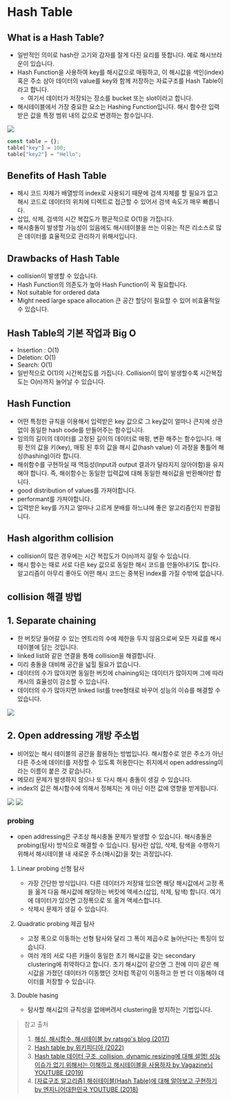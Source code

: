 # Hash Table

## What is a Hash Table?
- 일반적인 의미로 hash란 고기와 감자를 잘게 다진 요리를 뜻합니다. 예로 해시브라운이 있습니다.
- Hash Function을 사용하여 key를 해시값으로 매핑하고, 이 해시값을 색인(index) 혹은 주소 삼아 데이터의 value를 key와 함께 저장하는 자료구조를 Hash Table이라고 합니다.
	- 여기서 데이터가 저장되는 장소를 bucket 또는 slot이라고 합니다.
- 해시테이블에서 가장 중요한 요소는 Hashing Function입니다. 해시 함수란 입력받은 값을 특정 범위 내의 값으로 변경하는 함수입니다.

<!-- ### Hash Table in JavaScript
- 메모리 관점에서 자바스크립트는 하위 레벨의 언어인데요, 자바스크립트로 Hash Table을 직접 구현해서 사용하는 것은 기술적으로 거의 불가능합니다.
- we use javascript plain objects in the place of Hash Table. 해시테이블 대신 일반 객체를 사용함 (자바스크립트에 있는 plain object가 해시테이블을 이용해 구현됐고 해시테이블과 유사한 성격을 가졌다고 합니다..)  -->

<a href="https://en.wikipedia.org/wiki/Hash_table#Choosing_a_hash_function" target='_blank'> 
<img src="https://upload.wikimedia.org/wikipedia/commons/thumb/7/7d/Hash_table_3_1_1_0_1_0_0_SP.svg/1280px-Hash_table_3_1_1_0_1_0_0_SP.svg.png"></a>

```js
const table = {};
table["key"] = 100;
table["key2"] = "Hello";
```

## Benefits of Hash Table 
- 해시 코드 자체가 배열방의 index로 사용되기 때문에 검색 자체를 할 필요가 없고 해시 코드로 데이터의 위치에 디렉트로 접근할 수 있어서 검색 속도가 매우 빠릅니다.
- 삽입, 삭제, 검색의 시간 복잡도가 평균적으로 O(1)을 가집니다.
- 해시충돌이 발생할 가능성이 있음에도 해시테이블을 쓰는 이유는 적은 리소스로 많은 데이터를 효율적으로 관리하기 위해서입니다. 

## Drawbacks of Hash Table
- collision이 발생할 수 있습니다.
- Hash Function의 의존도가 높아 Hash Function이 꼭 필요합니다.
- Not suitable for ordered data
- Might need large space allocation 큰 공간 할당이 필요할 수 있어 비효율적일 수 있습니다.


## Hash Table의 기본 작업과 Big O
- Insertion : O(1)
- Deletion: O(1)
- Search: O(1)
- 일반적으로 O(1)의 시간복잡도를 가집니다. Collision이 많이 발생할수록 시간복잡도는 O(n)까지 늘어날 수 있습니다.


## Hash Function
- 어떤 특정한 규칙을 이용해서 입력받은 key 값으로 그 key값이 얼마나 큰지에 상관없이 동일한 hash code를 만들어주는 함수입니다.
- 임의의 길이의 데이터를 고정된 길이의 데이터로 매핑, 변환 해주는 함수입니다. 매핑 전의 값을 키(key), 매핑 된 후의 값을 해시 값(hash value) 이 과정을 통틀어 해싱(hashing)이라 합니다.
- 해쉬함수를 구현하실 때 멱등성(Input과 output 결과가 달라지지 않아야함)을 유지해야 합니다. 즉, 해쉬함수는 동일한 입력값에 대해 동일한 해쉬값을 반환해야만 합니다.
- good distribution of values를 가져야합니다.
- performant를 가져야합니다.
- 입력받은 key를 가지고 얼마나 고르게 분배를 하느냐에 좋은 알고리즘인지 판결됩니다.


## Hash algorithm collision 
- collision이 많은 경우에는 시간 복잡도가 O(n)까지 걸릴 수 있습니다.
- 해시 함수는 때로 서로 다른 key 값으로 동일한 해시 코드를 만들어내기도 합니다. 알고리즘이 아무리 좋아도 어떤 해시 코드는 중복된 index를 가질 수밖에 없습니다.

## collision 해결 방법

## 1. Separate chaining
- 한 버킷당 들어갈 수 있는 엔트리의 수에 제한을 두지 않음으로써 모든 자료를 해시테이블에 담는 것입니다.
- linked list와 같은 연결을 통해 collision을 해결합니다.
- 미리 충돌을 대비해 공간을 넓힐 필요가 없습니다.
- 데이터의 수가 많아지면 동일한 버킷에 chaining되는 데이터가 많아지며 그에 따라 캐시의 효율성이 감소할 수 있습니다.
- 데이터의 수가 많아지면 linked list를 tree형태로 바꾸어 성능의 이슈를 해결할 수 있습니다. 

<a href="https://en.wikipedia.org/wiki/Hash_table#Choosing_a_hash_function" target='_blank'> 
<img src="https://upload.wikimedia.org/wikipedia/commons/thumb/d/d0/Hash_table_5_0_1_1_1_1_1_LL.svg/1280px-Hash_table_5_0_1_1_1_1_1_LL.svg.png"></a>

## 2. Open addressing 개방 주소법
- 비어있는 해시 테이블의 공간을 활용하는 방법입니다. 해시함수로 얻은 주소가 아닌 다른 주소에 데이터를 저장할 수 있도록 허용한다는 취지에서 open addressing이라는 이름이 붙은 것 같습니다. 
- 메모리 문제가 발생하지 않으나 또 다시 해시 충돌이 생길 수 있습니다.
- index의 값은 해시함수에 의해서 정해지는 게 아닌 이전 값에 영향을 받게됩니다.
  
<a href="https://en.wikipedia.org/wiki/Hash_table#Choosing_a_hash_function" target='_blank'> 
<img src="https://upload.wikimedia.org/wikipedia/commons/thumb/b/bf/Hash_table_5_0_1_1_1_1_0_SP.svg/1024px-Hash_table_5_0_1_1_1_1_0_SP.svg.png"></a>


<a href="https://en.wikipedia.org/wiki/Hash_table#Choosing_a_hash_function" target='_blank'> 
<img src="https://upload.wikimedia.org/wikipedia/commons/thumb/9/90/HASHTB12.svg/1920px-HASHTB12.svg.png"></a>

### probing
- open addressing은 구조상 해시충돌 문제가 발생할 수 있습니다. 해시충돌은 probing(탐사) 방식으로 해결할 수 있습니다. 탐사란 삽입, 삭제, 탐색을 수행하기 위해서 해시테이블 내 새로운 주소(해시값)을 찾는 과정입니다. 

1. Linear probing 선형 탐사
	- 가장 간단한 방식입니다. 다른 데이터가 저장돼 있으면 해당 해시값에서 고정 폭을 옮겨 다음 해시값에 해당하는 버킷에 액세스(삽입, 삭제, 탐색) 합니다. 여기에 데이터가 있으면 고정폭으로 또 옮겨 액세스합니다.
	- 삭제시 문제가 생길 수 있습니다.

2. Quadratic probing 제곱 탐사
	- 고정 폭으로 이동하는 선형 탐사와 달리 그 폭이 제곱수로 늘어난다는 특징이 있습니다. 
	- 여러 개의 서로 다른 키들이 동일한 초기 해시값을 갖는 secondary clustering에 취약하다고 합니다. 초기 해시값이 같으면 그 전에 이미 같은 해시값을 가졌던 데이터가 이동했던 것처럼 똑같이 이동하고 한 번 더 이동해야 데이터를 저장할 수 있습니다. 

3. Double hasing 
	- 탐사할 해시값의 규칙성을 없애버려서 clustering을 방지하는 기법입니다. 



> 참고 출처
> 1. [해싱, 해시함수, 해시테이블 by ratsgo's blog (2017)](https://ratsgo.github.io/data%20structure&algorithm/2017/10/25/hash/)
> 2. [Hash table by 위키피디아 (2022)](https://en.wikipedia.org/wiki/Hash_table#Choosing_a_hash_function)
> 3. [Hash table 데이터 구조, collision, dynamic resizing에 대해 설명! 성능 이슈가 없기 위해서는 이해하고 해시테이블을 사용하자 by Vagazine님 YOUTUBE (2019)](https://www.youtube.com/watch?v=W-KV24YEB9g)
> 4. [[자료구조 알고리즘] 해쉬테이블(Hash Table)에 대해 알아보고 구현하기 by 엔지니어대한민국 YOUTUBE (2018)](https://www.youtube.com/watch?v=Vi0hauJemxA)
